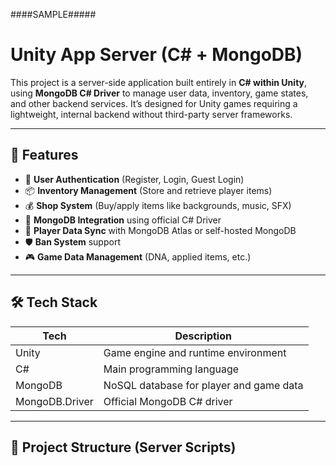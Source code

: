 ####SAMPLE#####
# Unity App Server (C# + MongoDB)

This project is a server-side application built entirely in **C# within Unity**, using **MongoDB C# Driver** to manage user data, inventory, game states, and other backend services. It’s designed for Unity games requiring a lightweight, internal backend without third-party server frameworks.

---

## 🚀 Features

- 🔐 **User Authentication** (Register, Login, Guest Login)
- 📦 **Inventory Management** (Store and retrieve player items)
- 💰 **Shop System** (Buy/apply items like backgrounds, music, SFX)
- 📄 **MongoDB Integration** using official C# Driver
- 🔄 **Player Data Sync** with MongoDB Atlas or self-hosted MongoDB
- 🛡️ **Ban System** support
- 🎮 **Game Data Management** (DNA, applied items, etc.)

---

## 🛠 Tech Stack

| Tech       | Description                                 |
|------------|---------------------------------------------|
| Unity      | Game engine and runtime environment         |
| C#         | Main programming language                   |
| MongoDB    | NoSQL database for player and game data     |
| MongoDB.Driver | Official MongoDB C# driver             |

---

## 📂 Project Structure (Server Scripts)

